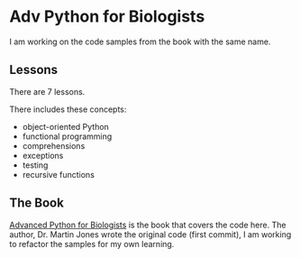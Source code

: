 # Adv Python for Biologists

I am working on the code samples from the book with the same name.  

## Lessons

There are 7 lessons.

 There includes these concepts: 
* object-oriented Python
* functional programming
* comprehensions
* exceptions
* testing
* recursive functions

## The Book
[Advanced Python for Biologists](http://pythonforbiologists.com/index.php/advanced_post/) is the book that covers the code here.  The author, Dr. Martin Jones wrote the original code (first commit), I am working to refactor the samples for my own learning.